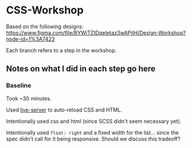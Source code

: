 # CSS-Workshop
Based on the following designs: https://www.figma.com/file/BYWiTZtDqeletaz3wAPjtH/Design-Workshop?node-id=1%3A7423

Each branch refers to a step in the workshop.

## Notes on what I did in each step go here
### Baseline
Took ~30 minutes.

Used [live-server](https://github.com/tapio/live-server) to auto-reload CSS and HTML.

Intentionally used css and html (since SCSS didn't seem necessary yet).

Intentionally used `float: right` and a fixed width for the list... since the spec didn't call for it being responsive. Should we discuss this tradeoff?
